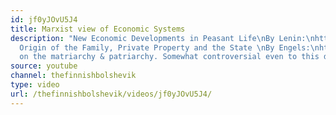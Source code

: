 ```yaml
---
id: jf0yJOvU5J4
title: Marxist view of Economic Systems
description: "New Economic Developments in Peasant Life\nBy Lenin:\nhttps://www.marxists.org/archive/lenin/works/1893/ned/01.htm#v01zz99h-013-GUESS\n\nThe
  Origin of the Family, Private Property and the State \nBy Engels:\nhttps://www.youtube.com/watch?v=DeZKWCXsU4s\n\nEngels
  on the matriarchy & patriarchy. Somewhat controversial even to this day.\nhttp://en.wikipedia.org/wiki/Matriarchy#Paleolithic_and_Neolithic_Ages"
source: youtube
channel: thefinnishbolshevik
type: video
url: /thefinnishbolshevik/videos/jf0yJOvU5J4/
---
```

